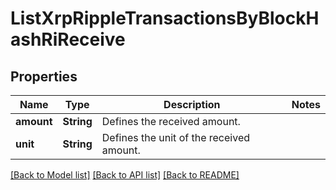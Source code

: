 # ListXrpRippleTransactionsByBlockHashRiReceive

## Properties

Name | Type | Description | Notes
------------ | ------------- | ------------- | -------------
**amount** | **String** | Defines the received amount. | 
**unit** | **String** | Defines the unit of the received amount. | 

[[Back to Model list]](../README.md#documentation-for-models) [[Back to API list]](../README.md#documentation-for-api-endpoints) [[Back to README]](../README.md)


